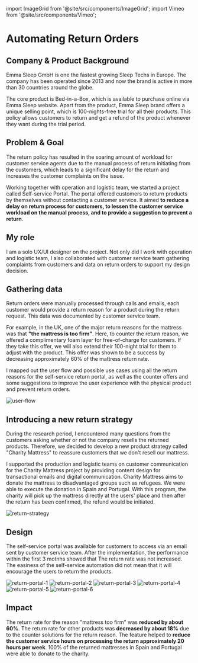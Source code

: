 import ImageGrid from '@site/src/components/ImageGrid';
import Vimeo from '@site/src/components/Vimeo';

# Automating Return Orders

## Company & Product Background

Emma Sleep GmbH is one the fastest growing Sleep Techs in Europe. The company has been operated since 2013 and now the brand is active in more than 30 countries around the globe.

The core product is Bed-in-a-Box, which is available to purchase online via Emma Sleep website. Apart from the product, Emma Sleep brand offers a unique selling point, which is 100-nights-free trial for all their products. This policy allows customers to return and get a refund of the product whenever they want during the trial period.

## Problem & Goal

The return policy has resulted in the soaring amount of workload for customer service agents due to the manual process of return initiating from the customers, which leads to a significant delay for the return and increases the customer complaints on the issue.

Working together with operation and logistic team, we started a project called Self-service Portal. The portal offered customers to return products by themselves without contacting a customer service. It aimed **to reduce a delay on return process for customers, to lessen the customer service workload on the manual process, and to provide a suggestion to prevent a return**.

## My role

I am a solo UX/UI designer on the project. Not only did I work with operation and logistic team, I also collaborated with customer service team gathering complaints from customers and data on return orders to support my design decision.

## Gathering data

Return orders were manually processed through calls and emails, each customer would provide a return reason for a product during the return request. This data was documented by customer service team.

For example, in the UK, one of the major return reasons for the mattress was that **"the mattress is too firm"**. Here, to counter the return reason, we offered a complimentary foam layer for free-of-charge for customers. If they take this offer, we will also extend their 100-night trial for them to adjust with the product. This offer was shown to be a success by decreasing approximately 60% of the mattress return rate.

I mapped out the user flow and possible use cases using all the return reasons for the self-service return portal, as well as the counter offers and some suggestions to improve the user experience with the physical product and prevent return orders.

![user-flow](user-flow.webp)

## Introducing a new return strategy

During the research period, I encountered many questions from the customers asking whether or not the company resells the returned products. Therefore, we decided to develop a new product strategy called "Charity Mattress" to reassure customers that we don't resell our mattress.

I supported the production and logistic teams on customer communication for the Charity Mattress project by providing content design for transactional emails and digital communication. Charity Mattress aims to donate the mattress to disadvantaged groups such as refugees. We were able to execute the donation in Spain and Portugal. With this program, the charity will pick up the mattress directly at the users' place and then after the return has been confirmed, the refund would be initiated.

![return-strategy](return-strategy.webp)

## Design

The self-service portal was available for customers to access via an email sent by customer service team. After the implementation, the performance within the first 3 motnhs showed that The return rate was not increased. The easiness of the self-service automation did not mean that it will encourage the users to return the products.

<ImageGrid columns="3" gap="16px">

![return-portal-1](return-portal-1.webp)
![return-portal-2](return-portal-2.webp)
![return-portal-3](return-portal-3.webp)
![return-portal-4](return-portal-4.webp)
![return-portal-5](return-portal-5.webp)
![return-portal-6](return-portal-6.webp)

</ImageGrid>

## Impact

The return rate for the reason "mattress too firm" was **reduced by about 60%**. The return rate for other products was **decreased by about 18%** due to the counter solutions for the return reason. The feature helped to **reduce the customer service hours on processing the return approximately 20 hours per week**. 100% of the returned mattresses in Spain and Portugal were able to donate to the charity.

<Vimeo src="https://player.vimeo.com/video/852145647" />
